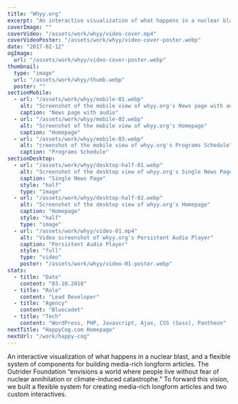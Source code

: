 ```yaml
---
title: "Whyy.org"
excerpt: "An interactive visualization of what happens in a nuclear blast, and a flexible system of components for building media-rich longform articles. The Outrider Foundation “envisions a world where people live without fear of nuclear annihilation or climate-induced catastrophe.” To forward this vision, we built a flexible system for creating media-rich longform articles and two custom interactives."
coverImage: ""
coverVideo: "/assets/work/whyy/video-cover.mp4"
coverVideoPoster: "/assets/work/whyy/video-cover-poster.webp"
date: "2017-02-12"
ogImage:
  url: "/assets/work/whyy/video-cover-poster.webp"
thumbnail:
  type: "image"
  url: "/assets/work/whyy/thumb.webp"
  poster: ""
sectionMobile:
  - url: "/assets/work/whyy/mobile-01.webp"
    alt: "Screenshot of the mobile view of whyy.org's News page with audio"
    caption: "News page with audio"
  - url: "/assets/work/whyy/mobile-02.webp"
    alt: "Screenshot of the mobile view of whyy.org's Homepage"
    caption: "Homepage"
  - url: "/assets/work/whyy/mobile-03.webp"
    alt: "creenshot of the mobile view of whyy.org's Programs Schedule"
    caption: "Programs Schedule"
sectionDesktop:
  - url: "/assets/work/whyy/desktop-half-01.webp"
    alt: "Screenshot of the desktop view of whyy.org's Single News Page"
    caption: "Single News Page"
    style: "half"
    type: "image"
  - url: "/assets/work/whyy/desktop-half-02.webp"
    alt: "Screenshot of the desktop view of whyy.org's Homepage"
    caption: "Homepage"
    style: "half"
    type: "image"
  - url: "/assets/work/whyy/video-01.mp4"
    alt: "Video screenshot of whyy.org's Persistent Audio Player"
    caption: "Persistent Audio Player"
    style: "full"
    type: "video"
    poster: "/assets/work/whyy/video-01-poster.webp"
stats:
  - title: "Date"
    content: "03.10.2018"
  - title: "Role"
    content: "Lead Developer"
  - title: "Agency"
    content: "Bluecadet"
  - title: "Tech"
    content: "WordPress, PHP, Javascript, Ajax, CSS (Sass), Pantheon"
nextTitle: "HappyCog.com Homepage"
nextUrl: "/work/happy-cog"
---
```


An interactive visualization of what happens in a nuclear blast, and a flexible system of components for building media-rich longform articles. The Outrider Foundation “envisions a world where people live without fear of nuclear annihilation or climate-induced catastrophe.” To forward this vision, we built a flexible system for creating media-rich longform articles and two custom interactives.
